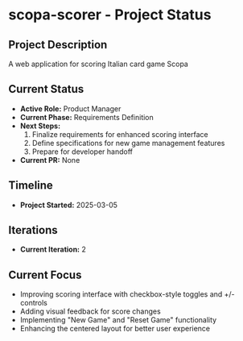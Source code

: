 # scopa-scorer - Project Status

## Project Description
A web application for scoring Italian card game Scopa

## Current Status
- **Active Role:** Product Manager
- **Current Phase:** Requirements Definition
- **Next Steps:** 
  1. Finalize requirements for enhanced scoring interface
  2. Define specifications for new game management features
  3. Prepare for developer handoff
- **Current PR:** None

## Timeline
- **Project Started:** 2025-03-05

## Iterations
- **Current Iteration:** 2

## Current Focus
- Improving scoring interface with checkbox-style toggles and +/- controls
- Adding visual feedback for score changes
- Implementing "New Game" and "Reset Game" functionality
- Enhancing the centered layout for better user experience
